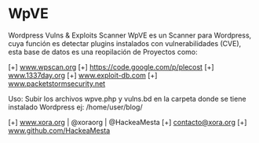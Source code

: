 WpVE
====

Wordpress Vulns &amp; Exploits Scanner
WpVE es un Scanner para Wordpress, cuya función es detectar plugins instalados con vulnerabilidades (CVE), esta base
de datos es una reopilación de Proyectos como:

[+] www.wpscan.org
[+] https://code.google.com/p/plecost
[+] www.1337day.org
[+] www.exploit-db.com
[+] www.packetstormsecurity.net

Uso:
Subir los archivos wpve.php y vulns.bd en la carpeta donde se tiene instalado Wordpress ej: /home/user/blog/

[+] www.xora.org | @xoraorg | @HackeaMesta
[+] contacto@xora.org
[+] www.github.com/HackeaMesta
